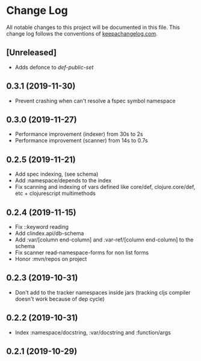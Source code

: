 # Change Log
All notable changes to this project will be documented in this file. This change log follows the conventions of [keepachangelog.com](http://keepachangelog.com/).

## [Unreleased]

- Adds defonce to *def-public-set*

## 0.3.1 (2019-11-30)

- Prevent crashing when can't resolve a fspec symbol namespace

## 0.3.0 (2019-11-27)

- Performance improvement (indexer) from 30s to 2s
- Performance improvement (scanner) from 14s to 0.7s

## 0.2.5 (2019-11-21)

- Add spec indexing, (see schema)
- Add :namespace/depends to the index
- Fix scanning and indexing of vars defined like core/def, clojure.core/def, etc + clojurescript multimethods

## 0.2.4 (2019-11-15)

- Fix ::keyword reading
- Add clindex.api/db-schema
- Add :var/[column end-column] and :var-ref/[column end-column] to the schema
- Fix scanner read-namespace-forms for non list forms
- Honor :mvn/repos on project

## 0.2.3 (2019-10-31)

- Don't add to the tracker namespaces inside jars (tracking cljs compiler doesn't work because of dep cycle)

## 0.2.2 (2019-10-31)

- Index :namespace/docstring, :var/docstring and :function/args

## 0.2.1 (2019-10-29)
